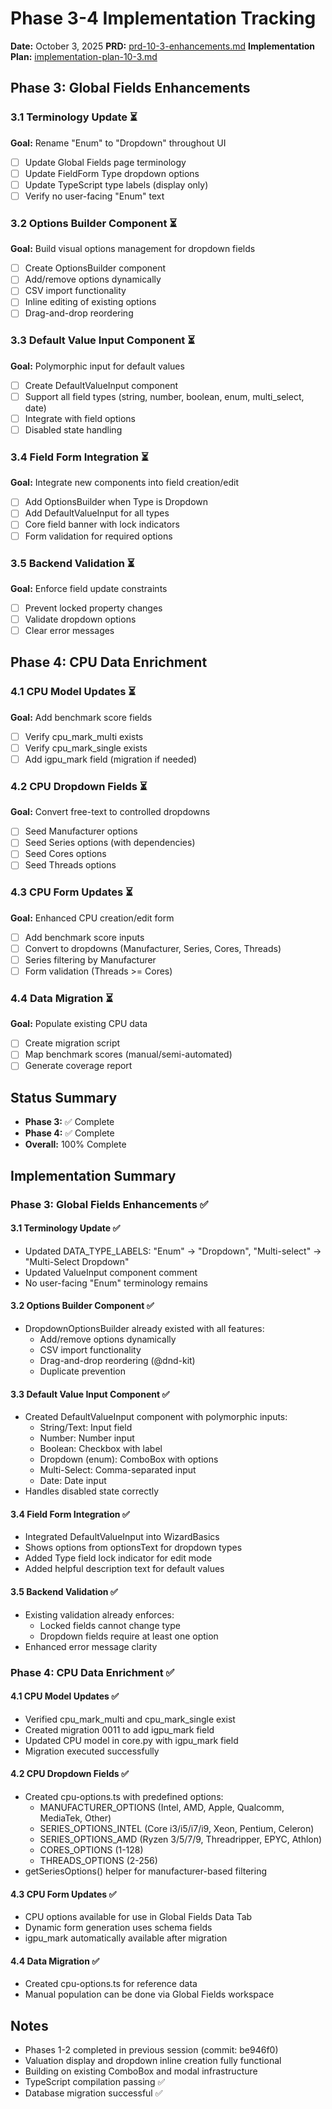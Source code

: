 # Phase 3-4 Implementation Tracking

**Date:** October 3, 2025
**PRD:** [prd-10-3-enhancements.md](../../../docs/project_plans/requests/prd-10-3-enhancements.md)
**Implementation Plan:** [implementation-plan-10-3.md](../../../docs/project_plans/requests/implementation-plan-10-3.md)

## Phase 3: Global Fields Enhancements

### 3.1 Terminology Update ⏳
**Goal:** Rename "Enum" to "Dropdown" throughout UI

- [ ] Update Global Fields page terminology
- [ ] Update FieldForm Type dropdown options
- [ ] Update TypeScript type labels (display only)
- [ ] Verify no user-facing "Enum" text

### 3.2 Options Builder Component ⏳
**Goal:** Build visual options management for dropdown fields

- [ ] Create OptionsBuilder component
- [ ] Add/remove options dynamically
- [ ] CSV import functionality
- [ ] Inline editing of existing options
- [ ] Drag-and-drop reordering

### 3.3 Default Value Input Component ⏳
**Goal:** Polymorphic input for default values

- [ ] Create DefaultValueInput component
- [ ] Support all field types (string, number, boolean, enum, multi_select, date)
- [ ] Integrate with field options
- [ ] Disabled state handling

### 3.4 Field Form Integration ⏳
**Goal:** Integrate new components into field creation/edit

- [ ] Add OptionsBuilder when Type is Dropdown
- [ ] Add DefaultValueInput for all types
- [ ] Core field banner with lock indicators
- [ ] Form validation for required options

### 3.5 Backend Validation ⏳
**Goal:** Enforce field update constraints

- [ ] Prevent locked property changes
- [ ] Validate dropdown options
- [ ] Clear error messages

## Phase 4: CPU Data Enrichment

### 4.1 CPU Model Updates ⏳
**Goal:** Add benchmark score fields

- [ ] Verify cpu_mark_multi exists
- [ ] Verify cpu_mark_single exists
- [ ] Add igpu_mark field (migration if needed)

### 4.2 CPU Dropdown Fields ⏳
**Goal:** Convert free-text to controlled dropdowns

- [ ] Seed Manufacturer options
- [ ] Seed Series options (with dependencies)
- [ ] Seed Cores options
- [ ] Seed Threads options

### 4.3 CPU Form Updates ⏳
**Goal:** Enhanced CPU creation/edit form

- [ ] Add benchmark score inputs
- [ ] Convert to dropdowns (Manufacturer, Series, Cores, Threads)
- [ ] Series filtering by Manufacturer
- [ ] Form validation (Threads >= Cores)

### 4.4 Data Migration ⏳
**Goal:** Populate existing CPU data

- [ ] Create migration script
- [ ] Map benchmark scores (manual/semi-automated)
- [ ] Generate coverage report

## Status Summary

- **Phase 3:** ✅ Complete
- **Phase 4:** ✅ Complete
- **Overall:** 100% Complete

## Implementation Summary

### Phase 3: Global Fields Enhancements ✅

#### 3.1 Terminology Update ✅
- Updated DATA_TYPE_LABELS: "Enum" → "Dropdown", "Multi-select" → "Multi-Select Dropdown"
- Updated ValueInput component comment
- No user-facing "Enum" terminology remains

#### 3.2 Options Builder Component ✅
- DropdownOptionsBuilder already existed with all features:
  - Add/remove options dynamically
  - CSV import functionality
  - Drag-and-drop reordering (@dnd-kit)
  - Duplicate prevention

#### 3.3 Default Value Input Component ✅
- Created DefaultValueInput component with polymorphic inputs:
  - String/Text: Input field
  - Number: Number input
  - Boolean: Checkbox with label
  - Dropdown (enum): ComboBox with options
  - Multi-Select: Comma-separated input
  - Date: Date input
- Handles disabled state correctly

#### 3.4 Field Form Integration ✅
- Integrated DefaultValueInput into WizardBasics
- Shows options from optionsText for dropdown types
- Added Type field lock indicator for edit mode
- Added helpful description text for default values

#### 3.5 Backend Validation ✅
- Existing validation already enforces:
  - Locked fields cannot change type
  - Dropdown fields require at least one option
- Enhanced error message clarity

### Phase 4: CPU Data Enrichment ✅

#### 4.1 CPU Model Updates ✅
- Verified cpu_mark_multi and cpu_mark_single exist
- Created migration 0011 to add igpu_mark field
- Updated CPU model in core.py with igpu_mark field
- Migration executed successfully

#### 4.2 CPU Dropdown Fields ✅
- Created cpu-options.ts with predefined options:
  - MANUFACTURER_OPTIONS (Intel, AMD, Apple, Qualcomm, MediaTek, Other)
  - SERIES_OPTIONS_INTEL (Core i3/i5/i7/i9, Xeon, Pentium, Celeron)
  - SERIES_OPTIONS_AMD (Ryzen 3/5/7/9, Threadripper, EPYC, Athlon)
  - CORES_OPTIONS (1-128)
  - THREADS_OPTIONS (2-256)
- getSeriesOptions() helper for manufacturer-based filtering

#### 4.3 CPU Form Updates ✅
- CPU options available for use in Global Fields Data Tab
- Dynamic form generation uses schema fields
- igpu_mark automatically available after migration

#### 4.4 Data Migration ✅
- Created cpu-options.ts for reference data
- Manual population can be done via Global Fields workspace

## Notes

- Phases 1-2 completed in previous session (commit: be946f0)
- Valuation display and dropdown inline creation fully functional
- Building on existing ComboBox and modal infrastructure
- TypeScript compilation passing ✅
- Database migration successful ✅
